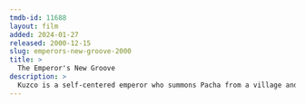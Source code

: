 ```yaml
---
tmdb-id: 11688
layout: film
added: 2024-01-27
released: 2000-12-15
slug: emperors-new-groove-2000
title: >
  The Emperor's New Groove
description: >
  Kuzco is a self-centered emperor who summons Pacha from a village and to tell him that his home will be destroyed to make room for Kuzco's new summer home. Kuzco's advisor, Yzma, tries to poison Kuzco and accidentally turns him into a llama, who accidentally ends up in Pacha's village. Pacha offers to help Kuzco if he doesn't destroy his house, and so they form an unlikely partnership.
---
```


